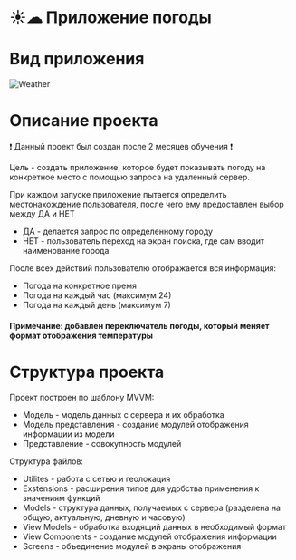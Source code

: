 # ☀☁ Приложение погоды

# Вид приложения
![Weather](https://user-images.githubusercontent.com/88396768/128236098-a0f32815-c5c3-47f2-92bc-a664d35a36f7.png)

# Описание проекта
❗ Данный проект был создан после 2 месяцев обучения ❗

Цель - создать приложение, которое будет показывать погоду на конкретное место с помощью запроса на удаленный сервер.

При каждом запуске приложение пытается определить местонахождение пользователя, после чего ему предоставлен выбор между ДА и НЕТ
* ДА - делается запрос по определенному городу
* НЕТ - пользователь переход на экран поиска, где сам вводит наименование города

После всех действий пользователю отображается вся информация: 
* Погода на конкретное премя
* Погода на каждый час (максимум 24)
* Погода на каждый день (максимум 7)

#### Примечание: добавлен переключатель погоды, который меняет формат отображения температуры

# Структура проекта
Проект построен по шаблону MVVM:
* Модель - модель данных с сервера и их обработка
* Модель представления - создание модулей отображения информации из модели
* Представление - совокупность модулей

Структура файлов:
* Utilites - работа с сетью и геолокация
* Exstensions - расширения типов для удобства применения к значениям функций
* Models - структура данных, получаемых с сервера (разделена на общую, актуальную, дневную и часовую)
* View Models - обработка входящий данных в необходимый формат
* View Components - создание модулей отображения информации
* Screens - объединение модулей в экраны отображения
